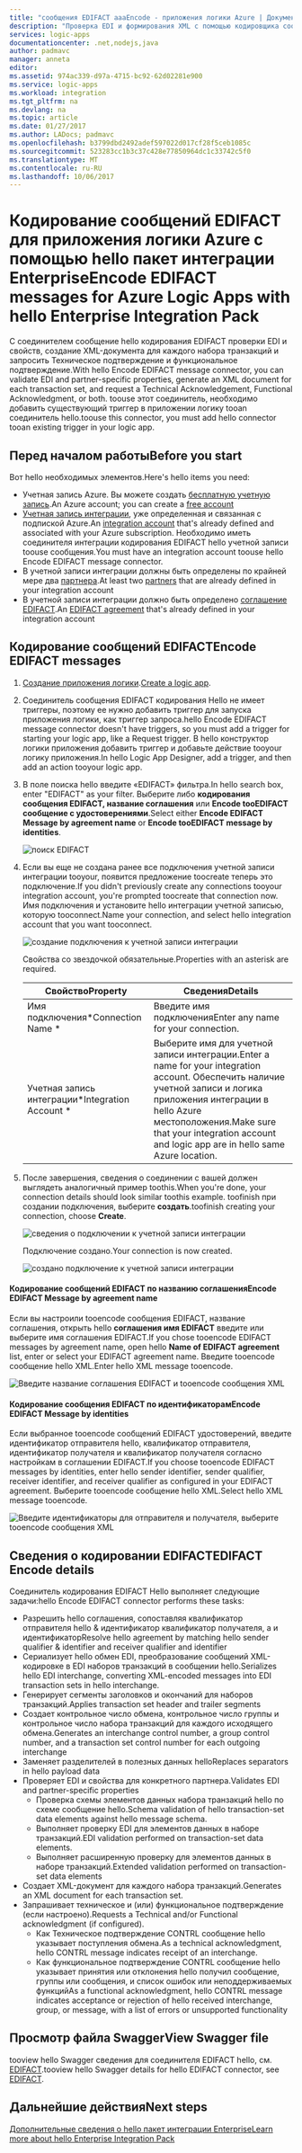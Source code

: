 ```yaml
---
title: "сообщения EDIFACT aaaEncode - приложения логики Azure | Документы Microsoft"
description: "Проверка EDI и формирования XML с помощью кодировщика сообщений EDIFACT в hello пакет интеграции Enterprise для логики приложений Azure"
services: logic-apps
documentationcenter: .net,nodejs,java
author: padmavc
manager: anneta
editor: 
ms.assetid: 974ac339-d97a-4715-bc92-62d02281e900
ms.service: logic-apps
ms.workload: integration
ms.tgt_pltfrm: na
ms.devlang: na
ms.topic: article
ms.date: 01/27/2017
ms.author: LADocs; padmavc
ms.openlocfilehash: b3799dbd2492adef597022d017cf28f5ceb1085c
ms.sourcegitcommit: 523283cc1b3c37c428e77850964dc1c33742c5f0
ms.translationtype: MT
ms.contentlocale: ru-RU
ms.lasthandoff: 10/06/2017
---
```

# <a name="encode-edifact-messages-for-azure-logic-apps-with-hello-enterprise-integration-pack"></a><span data-ttu-id="9a465-103">Кодирование сообщений EDIFACT для приложения логики Azure с помощью hello пакет интеграции Enterprise</span><span class="sxs-lookup"><span data-stu-id="9a465-103">Encode EDIFACT messages for Azure Logic Apps with hello Enterprise Integration Pack</span></span>

<span data-ttu-id="9a465-104">С соединителем сообщение hello кодирования EDIFACT проверки EDI и свойств, создание XML-документа для каждого набора транзакций и запросить Техническое подтверждение и функциональное подтверждение.</span><span class="sxs-lookup"><span data-stu-id="9a465-104">With hello Encode EDIFACT message connector, you can validate EDI and partner-specific properties, generate an XML document for each transaction set, and request a Technical Acknowledgement, Functional Acknowledgment, or both.</span></span>
<span data-ttu-id="9a465-105">toouse этот соединитель, необходимо добавить существующий триггер в приложении логику tooan соединитель hello.</span><span class="sxs-lookup"><span data-stu-id="9a465-105">toouse this connector, you must add hello connector tooan existing trigger in your logic app.</span></span>

## <a name="before-you-start"></a><span data-ttu-id="9a465-106">Перед началом работы</span><span class="sxs-lookup"><span data-stu-id="9a465-106">Before you start</span></span>

<span data-ttu-id="9a465-107">Вот hello необходимых элементов.</span><span class="sxs-lookup"><span data-stu-id="9a465-107">Here's hello items you need:</span></span>

* <span data-ttu-id="9a465-108">Учетная запись Azure. Вы можете создать [бесплатную учетную запись](https://azure.microsoft.com/free).</span><span class="sxs-lookup"><span data-stu-id="9a465-108">An Azure account; you can create a [free account](https://azure.microsoft.com/free)</span></span>
* <span data-ttu-id="9a465-109">[Учетная запись интеграции](logic-apps-enterprise-integration-create-integration-account.md), уже определенная и связанная с подпиской Azure.</span><span class="sxs-lookup"><span data-stu-id="9a465-109">An [integration account](logic-apps-enterprise-integration-create-integration-account.md) that's already defined and associated with your Azure subscription.</span></span> <span data-ttu-id="9a465-110">Необходимо иметь соединителя интеграции кодирования EDIFACT hello учетной записи toouse сообщения.</span><span class="sxs-lookup"><span data-stu-id="9a465-110">You must have an integration account toouse hello Encode EDIFACT message connector.</span></span> 
* <span data-ttu-id="9a465-111">В учетной записи интеграции должны быть определены по крайней мере два [партнера](logic-apps-enterprise-integration-partners.md).</span><span class="sxs-lookup"><span data-stu-id="9a465-111">At least two [partners](logic-apps-enterprise-integration-partners.md) that are already defined in your integration account</span></span>
* <span data-ttu-id="9a465-112">В учетной записи интеграции должно быть определено [соглашение EDIFACT](logic-apps-enterprise-integration-edifact.md).</span><span class="sxs-lookup"><span data-stu-id="9a465-112">An [EDIFACT agreement](logic-apps-enterprise-integration-edifact.md) that's already defined in your integration account</span></span>

## <a name="encode-edifact-messages"></a><span data-ttu-id="9a465-113">Кодирование сообщений EDIFACT</span><span class="sxs-lookup"><span data-stu-id="9a465-113">Encode EDIFACT messages</span></span>

1. <span data-ttu-id="9a465-114">[Создание приложения логики](logic-apps-create-a-logic-app.md).</span><span class="sxs-lookup"><span data-stu-id="9a465-114">[Create a logic app](logic-apps-create-a-logic-app.md).</span></span>

2. <span data-ttu-id="9a465-115">Соединитель сообщения EDIFACT кодирования Hello не имеет триггеры, поэтому ее нужно добавить триггер для запуска приложения логики, как триггер запроса.</span><span class="sxs-lookup"><span data-stu-id="9a465-115">hello Encode EDIFACT message connector doesn't have triggers, so you must add a trigger for starting your logic app, like a Request trigger.</span></span> <span data-ttu-id="9a465-116">В hello конструктор логики приложения добавить триггер и добавьте действие tooyour логику приложения.</span><span class="sxs-lookup"><span data-stu-id="9a465-116">In hello Logic App Designer, add a trigger, and then add an action tooyour logic app.</span></span>

3.  <span data-ttu-id="9a465-117">В поле поиска hello введите «EDIFACT» фильтра.</span><span class="sxs-lookup"><span data-stu-id="9a465-117">In hello search box, enter "EDIFACT" as your filter.</span></span> <span data-ttu-id="9a465-118">Выберите либо **кодирования сообщения EDIFACT, название соглашения** или **Encode tooEDIFACT сообщение с удостоверениями**.</span><span class="sxs-lookup"><span data-stu-id="9a465-118">Select either **Encode EDIFACT Message by agreement name** or **Encode tooEDIFACT message by identities**.</span></span>
   
    ![поиск EDIFACT](media/logic-apps-enterprise-integration-edifact-encode/edifactdecodeimage1.png)  

3. <span data-ttu-id="9a465-120">Если вы еще не создана ранее все подключения учетной записи интеграции tooyour, появится предложение toocreate теперь это подключение.</span><span class="sxs-lookup"><span data-stu-id="9a465-120">If you didn't previously create any connections tooyour integration account, you're prompted toocreate that connection now.</span></span> <span data-ttu-id="9a465-121">Имя подключения и установите hello интеграции учетной записью, которую tooconnect.</span><span class="sxs-lookup"><span data-stu-id="9a465-121">Name your connection, and select hello integration account that you want tooconnect.</span></span>

    ![создание подключения к учетной записи интеграции](media/logic-apps-enterprise-integration-edifact-encode/edifactencodeimage1.png)  

    <span data-ttu-id="9a465-123">Свойства со звездочкой обязательные.</span><span class="sxs-lookup"><span data-stu-id="9a465-123">Properties with an asterisk are required.</span></span>

    | <span data-ttu-id="9a465-124">Свойство</span><span class="sxs-lookup"><span data-stu-id="9a465-124">Property</span></span> | <span data-ttu-id="9a465-125">Сведения</span><span class="sxs-lookup"><span data-stu-id="9a465-125">Details</span></span> |
    | --- | --- |
    | <span data-ttu-id="9a465-126">Имя подключения*</span><span class="sxs-lookup"><span data-stu-id="9a465-126">Connection Name *</span></span> |<span data-ttu-id="9a465-127">Введите имя подключения</span><span class="sxs-lookup"><span data-stu-id="9a465-127">Enter any name for your connection.</span></span> |
    | <span data-ttu-id="9a465-128">Учетная запись интеграции*</span><span class="sxs-lookup"><span data-stu-id="9a465-128">Integration Account *</span></span> |<span data-ttu-id="9a465-129">Выберите имя для учетной записи интеграции.</span><span class="sxs-lookup"><span data-stu-id="9a465-129">Enter a name for your integration account.</span></span> <span data-ttu-id="9a465-130">Обеспечить наличие учетной записи и логика приложения интеграции в hello Azure местоположения.</span><span class="sxs-lookup"><span data-stu-id="9a465-130">Make sure that your integration account and logic app are in hello same Azure location.</span></span> |

5.  <span data-ttu-id="9a465-131">После завершения, сведения о соединении с вашей должен выглядеть аналогичный пример toothis.</span><span class="sxs-lookup"><span data-stu-id="9a465-131">When you're done, your connection details should look similar toothis example.</span></span> <span data-ttu-id="9a465-132">toofinish при создании подключения, выберите **создать**.</span><span class="sxs-lookup"><span data-stu-id="9a465-132">toofinish creating your connection, choose **Create**.</span></span>

    ![сведения о подключении к учетной записи интеграции](media/logic-apps-enterprise-integration-edifact-encode/edifactencodeimage2.png)

    <span data-ttu-id="9a465-134">Подключение создано.</span><span class="sxs-lookup"><span data-stu-id="9a465-134">Your connection is now created.</span></span>

    ![создано подключение к учетной записи интеграции](media/logic-apps-enterprise-integration-edifact-encode/edifactencodeimage4.png)

#### <a name="encode-edifact-message-by-agreement-name"></a><span data-ttu-id="9a465-136">Кодирование сообщений EDIFACT по названию соглашения</span><span class="sxs-lookup"><span data-stu-id="9a465-136">Encode EDIFACT Message by agreement name</span></span>

<span data-ttu-id="9a465-137">Если вы настроили tooencode сообщения EDIFACT, название соглашения, открыть hello **соглашения имя EDIFACT** введите или выберите имя соглашения EDIFACT.</span><span class="sxs-lookup"><span data-stu-id="9a465-137">If you chose tooencode EDIFACT messages by agreement name, open hello **Name of EDIFACT agreement** list, enter or select your EDIFACT agreement name.</span></span> <span data-ttu-id="9a465-138">Введите tooencode сообщение hello XML.</span><span class="sxs-lookup"><span data-stu-id="9a465-138">Enter hello XML message tooencode.</span></span>

![Введите название соглашения EDIFACT и tooencode сообщения XML](media/logic-apps-enterprise-integration-edifact-encode/edifactencodeimage6.png)

#### <a name="encode-edifact-message-by-identities"></a><span data-ttu-id="9a465-140">Кодирование сообщения EDIFACT по идентификаторам</span><span class="sxs-lookup"><span data-stu-id="9a465-140">Encode EDIFACT Message by identities</span></span>

<span data-ttu-id="9a465-141">Если выбранное tooencode сообщений EDIFACT удостоверений, введите идентификатор отправителя hello, квалификатор отправителя, идентификатор получателя и квалификатор получателя согласно настройкам в соглашении EDIFACT.</span><span class="sxs-lookup"><span data-stu-id="9a465-141">If you choose tooencode EDIFACT messages by identities, enter hello sender identifier, sender qualifier, receiver identifier, and receiver qualifier as configured in your EDIFACT agreement.</span></span> <span data-ttu-id="9a465-142">Выберите tooencode сообщение hello XML.</span><span class="sxs-lookup"><span data-stu-id="9a465-142">Select hello XML message tooencode.</span></span>

![Введите идентификаторы для отправителя и получателя, выберите tooencode сообщения XML](media/logic-apps-enterprise-integration-edifact-encode/edifactencodeimage7.png)

## <a name="edifact-encode-details"></a><span data-ttu-id="9a465-144">Сведения о кодировании EDIFACT</span><span class="sxs-lookup"><span data-stu-id="9a465-144">EDIFACT Encode details</span></span>

<span data-ttu-id="9a465-145">Соединитель кодирования EDIFACT Hello выполняет следующие задачи:</span><span class="sxs-lookup"><span data-stu-id="9a465-145">hello Encode EDIFACT connector performs these tasks:</span></span> 

* <span data-ttu-id="9a465-146">Разрешить hello соглашения, сопоставляя квалификатор отправителя hello & идентификатор квалификатор получателя, а и идентификатор</span><span class="sxs-lookup"><span data-stu-id="9a465-146">Resolve hello agreement by matching hello sender qualifier & identifier and receiver qualifier and identifier</span></span>
* <span data-ttu-id="9a465-147">Сериализует hello обмен EDI, преобразование сообщений XML-кодировке в EDI наборов транзакций в сообщении hello.</span><span class="sxs-lookup"><span data-stu-id="9a465-147">Serializes hello EDI interchange, converting XML-encoded messages into EDI transaction sets in hello interchange.</span></span>
* <span data-ttu-id="9a465-148">Генерирует сегменты заголовков и окончаний для наборов транзакций.</span><span class="sxs-lookup"><span data-stu-id="9a465-148">Applies transaction set header and trailer segments</span></span>
* <span data-ttu-id="9a465-149">Создает контрольное число обмена, контрольное число группы и контрольное число набора транзакций для каждого исходящего обмена.</span><span class="sxs-lookup"><span data-stu-id="9a465-149">Generates an interchange control number, a group control number, and a transaction set control number for each outgoing interchange</span></span>
* <span data-ttu-id="9a465-150">Заменяет разделителей в полезных данных hello</span><span class="sxs-lookup"><span data-stu-id="9a465-150">Replaces separators in hello payload data</span></span>
* <span data-ttu-id="9a465-151">Проверяет EDI и свойства для конкретного партнера.</span><span class="sxs-lookup"><span data-stu-id="9a465-151">Validates EDI and partner-specific properties</span></span>
  * <span data-ttu-id="9a465-152">Проверка схемы элементов данных набора транзакций hello по схеме сообщение hello.</span><span class="sxs-lookup"><span data-stu-id="9a465-152">Schema validation of hello transaction-set data elements against hello message schema.</span></span>
  * <span data-ttu-id="9a465-153">Выполняет проверку EDI для элементов данных в наборе транзакций.</span><span class="sxs-lookup"><span data-stu-id="9a465-153">EDI validation performed on transaction-set data elements.</span></span>
  * <span data-ttu-id="9a465-154">Выполняет расширенную проверку для элементов данных в наборе транзакций.</span><span class="sxs-lookup"><span data-stu-id="9a465-154">Extended validation performed on transaction-set data elements</span></span>
* <span data-ttu-id="9a465-155">Создает XML-документ для каждого набора транзакций.</span><span class="sxs-lookup"><span data-stu-id="9a465-155">Generates an XML document for each transaction set.</span></span>
* <span data-ttu-id="9a465-156">Запрашивает техническое и (или) функциональное подтверждение (если настроено).</span><span class="sxs-lookup"><span data-stu-id="9a465-156">Requests a Technical and/or Functional acknowledgment (if configured).</span></span>
  * <span data-ttu-id="9a465-157">Как Техническое подтверждение CONTRL сообщение hello указывает поступления обмена.</span><span class="sxs-lookup"><span data-stu-id="9a465-157">As a technical acknowledgment, hello CONTRL message indicates receipt of an interchange.</span></span>
  * <span data-ttu-id="9a465-158">Как функциональное подтверждение CONTRL сообщение hello указывает принятия или отклонения hello получил сообщение, группы или сообщения, и список ошибок или неподдерживаемых функций</span><span class="sxs-lookup"><span data-stu-id="9a465-158">As a functional acknowledgment, hello CONTRL message indicates acceptance or rejection of hello received interchange, group, or message, with a list of errors or unsupported functionality</span></span>

## <a name="view-swagger-file"></a><span data-ttu-id="9a465-159">Просмотр файла Swagger</span><span class="sxs-lookup"><span data-stu-id="9a465-159">View Swagger file</span></span>
<span data-ttu-id="9a465-160">tooview hello Swagger сведения для соединителя EDIFACT hello, см. [EDIFACT](/connectors/edifact/).</span><span class="sxs-lookup"><span data-stu-id="9a465-160">tooview hello Swagger details for hello EDIFACT connector, see [EDIFACT](/connectors/edifact/).</span></span>

## <a name="next-steps"></a><span data-ttu-id="9a465-161">Дальнейшие действия</span><span class="sxs-lookup"><span data-stu-id="9a465-161">Next steps</span></span>
[<span data-ttu-id="9a465-162">Дополнительные сведения о hello пакет интеграции Enterprise</span><span class="sxs-lookup"><span data-stu-id="9a465-162">Learn more about hello Enterprise Integration Pack</span></span>](logic-apps-enterprise-integration-overview.md "Дополнительные сведения о пакет интеграции Enterprise") 

